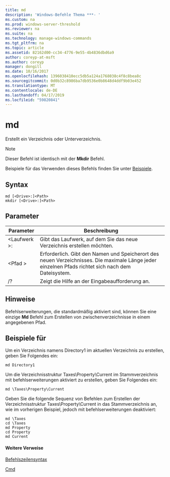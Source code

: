 ```yaml
---
title: md
description: 'Windows-Befehle Thema ***- '
ms.custom: na
ms.prod: windows-server-threshold
ms.reviewer: na
ms.suite: na
ms.technology: manage-windows-commands
ms.tgt_pltfrm: na
ms.topic: article
ms.assetid: 82162d00-cc34-4776-9e55-4b4836dbd6a9
author: coreyp-at-msft
ms.author: coreyp
manager: dongill
ms.date: 10/16/2017
ms.openlocfilehash: 1396038410ecc5db5a124a1768038c4f8c8bea8c
ms.sourcegitcommit: 0d0b32c8986ba7db9536e0b8648d4ddf9b03e452
ms.translationtype: MT
ms.contentlocale: de-DE
ms.lasthandoff: 04/17/2019
ms.locfileid: "59820841"
---
```

# <a name="md"></a>md



Erstellt ein Verzeichnis oder Unterverzeichnis.

> [!NOTE]
> Dieser Befehl ist identisch mit der **Mkdir** Befehl.

Beispiele für das Verwenden dieses Befehls finden Sie unter [Beispiele](#BKMK_examples).

## <a name="syntax"></a>Syntax

```
md [<Drive>:]<Path>
mkdir [<Drive>:]<Path>
```

## <a name="parameters"></a>Parameter

|Parameter|Beschreibung|
|---------|-----------|
|\<Laufwerk >:|Gibt das Laufwerk, auf dem Sie das neue Verzeichnis erstellen möchten.|
|\<Pfad >|Erforderlich. Gibt den Namen und Speicherort des neuen Verzeichnisses. Die maximale Länge jeder einzelnen Pfads richtet sich nach dem Dateisystem.|
|/?|Zeigt die Hilfe an der Eingabeaufforderung an.|

## <a name="remarks"></a>Hinweise

Befehlserweiterungen, die standardmäßig aktiviert sind, können Sie eine einzige **Md** Befehl zum Erstellen von zwischenverzeichnisse in einem angegebenen Pfad.

## <a name="BKMK_examples"></a>Beispiele für

Um ein Verzeichnis namens Directory1 im aktuellen Verzeichnis zu erstellen, geben Sie Folgendes ein:
```
md Directory1
```
Um die Verzeichnisstruktur Taxes\Property\Current im Stammverzeichnis mit befehlserweiterungen aktiviert zu erstellen, geben Sie Folgendes ein:
```
md \Taxes\Property\Current
```
Geben Sie die folgende Sequenz von Befehlen zum Erstellen der Verzeichnisstruktur Taxes\Property\Current in das Stammverzeichnis an, wie im vorherigen Beispiel, jedoch mit befehlserweiterungen deaktiviert:
```
md \Taxes
cd \Taxes 
md Property
cd Property
md Current
```

#### <a name="additional-references"></a>Weitere Verweise

[Befehlszeilensyntax](command-line-syntax-key.md)

[Cmd](cmd.md)